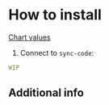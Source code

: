 # How to install

[Chart values]()

1. Connect to `sync-code`:

```yaml
WIP
```

## Additional info
